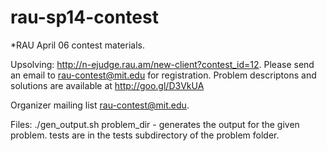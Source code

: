 rau-sp14-contest
================
*RAU April 06 contest materials.

Upsolving: http://n-ejudge.rau.am/new-client?contest_id=12. Please send an email to rau-contest@mit.edu for registration. 
Problem descriptons and solutions are available at http://goo.gl/D3VkUA 

Organizer mailing list rau-contest@mit.edu.

Files:
./gen\_output.sh problem\_dir - generates the output for the given problem.
tests are in the tests subdirectory of the problem folder.